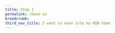 ```yaml
---
title: Step 1
permalink: /move-in
breadcrumb: 
third_nav_title: I want to move into my HDB home
---
```

